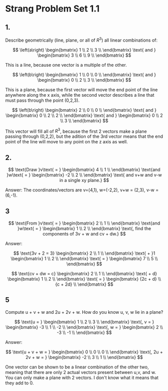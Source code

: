 
# Strang Problem Set 1.1

## 1.  

Describe geometrically (line, plane, or all of $R^3$) all linear combinations of:

$$
\left(a\right)
\begin{bmatrix}
1 \\
2 \\
3 \\
\end{bmatrix}
\text{ and }
\begin{bmatrix}
3 \\
6 \\
9 \\
\end{bmatrix}
$$

This is a line, because one vector is a multiple of the other.

$$
\left(b\right)
\begin{bmatrix}
1 \\
0 \\
0 \\
\end{bmatrix}
\text{ and }
\begin{bmatrix}
0 \\
2 \\
3 \\
\end{bmatrix}
$$

This is a plane, because the first vector will move the end point of the line anywhere along the x axis, while the second vector describes a line that must pass through the point (0,2,3).

$$
\left(b\right)
\begin{bmatrix}
2 \\
0 \\
0 \\
\end{bmatrix}
\text{ and }
\begin{bmatrix}
0 \\
2 \\
2 \\
\end{bmatrix}
\text{ and }
\begin{bmatrix}
0 \\
2 \\
3 \\
\end{bmatrix}
$$

This vector will fill all of $R^3$, because the first 2 vectors make a plane passing through (0,2,2), but the adition of the 3rd vector means that the end point of the line will move to any point on the z axis as well.

## 2. 

$$
\text{Draw }v\text{ = }
\begin{bmatrix}
4 \\
1 \\
\end{bmatrix}
\text{and }w\text{ = }
\begin{bmatrix}
-2 \\
2 \\
\end{bmatrix}
\text{ and v+w and v-w in a single xy plane.}
$$

Answer: The coordinates/vectors are v=(4,1), w=(-2,2), v+w = (2,3), v-w = (6,-1).

## 3

$$
\text{From }v\text{ = }
\begin{bmatrix}
2 \\
1 \\
\end{bmatrix}
\text{and }w\text{ = }
\begin{bmatrix}
1 \\
2 \\
\end{bmatrix}
\text{, find the components of 3v + w and cv + dw.}
$$

Answer:

$$
\text{3v + 2 = 3}
\begin{bmatrix}
2 \\
1 \\
\end{bmatrix}
\text{ + }1
\begin{bmatrix}
1 \\
2 \\
\end{bmatrix}
\text{ = }
\begin{bmatrix}
7 \\
5 \\
\end{bmatrix}
$$

$$
\text{cv + dw = c}
\begin{bmatrix}
2 \\
1 \\
\end{bmatrix}
\text{ + d}
\begin{bmatrix}
1 \\
2 \\
\end{bmatrix}
\text{ = }
\begin{bmatrix}
{2c + d} \\
{c + 2d} \\
\end{bmatrix}
$$

## 5

Compute u + v + w and 2u + 2v + w. How do you know u, v, w lie in a plane?

$$
\text{u = }
\begin{bmatrix}
1 \\
2 \\
3 \\
\end{bmatrix}
\text{,  v = }
\begin{bmatrix}
-3 \\
1 \\
-2 \\
\end{bmatrix}
\text{,  w = }
\begin{bmatrix}
2 \\
-3 \\
-1 \\
\end{bmatrix}
$$

Answer:

$$
\text{u + v + w = }
\begin{bmatrix}
0 \\
0 \\
0 \\
\end{bmatrix}
\text{,  2u + 2v + w = }
\begin{bmatrix}
-2 \\
3 \\
1 \\
\end{bmatrix}
$$

One vector can be shown to be a linear combination of the other two, meaning that there are only 2 actual vectors present between u,v, and w.  You can only make a plane with 2 vectors.
I don't know what it means that they add to 0.


